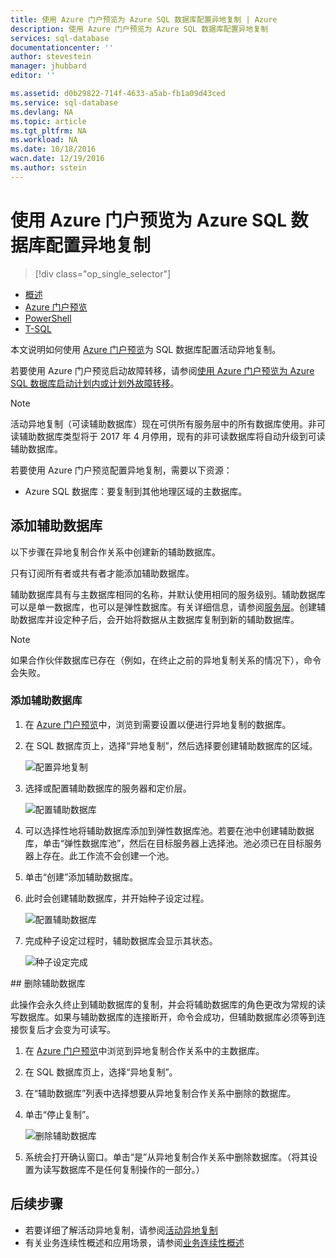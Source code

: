 ```yaml
---
title: 使用 Azure 门户预览为 Azure SQL 数据库配置异地复制 | Azure
description: 使用 Azure 门户预览为 Azure SQL 数据库配置异地复制
services: sql-database
documentationcenter: ''
author: stevestein
manager: jhubbard
editor: ''

ms.assetid: d0b29822-714f-4633-a5ab-fb1a09d43ced
ms.service: sql-database
ms.devlang: NA
ms.topic: article
ms.tgt_pltfrm: NA
ms.workload: NA
ms.date: 10/18/2016
wacn.date: 12/19/2016
ms.author: sstein
---
```


# 使用 Azure 门户预览为 Azure SQL 数据库配置异地复制

> [!div class="op_single_selector"]
- [概述](./sql-database-geo-replication-overview.md)
- [Azure 门户预览](./sql-database-geo-replication-portal.md)
- [PowerShell](./sql-database-geo-replication-powershell.md)
- [T-SQL](./sql-database-geo-replication-transact-sql.md)

本文说明如何使用 [Azure 门户预览](http://portal.azure.cn)为 SQL 数据库配置活动异地复制。

若要使用 Azure 门户预览启动故障转移，请参阅[使用 Azure 门户预览为 Azure SQL 数据库启动计划内或计划外故障转移](./sql-database-geo-replication-failover-portal.md)。

>[!NOTE]
> 活动异地复制（可读辅助数据库）现在可供所有服务层中的所有数据库使用。非可读辅助数据库类型将于 2017 年 4 月停用，现有的非可读数据库将自动升级到可读辅助数据库。

若要使用 Azure 门户预览配置异地复制，需要以下资源：

* Azure SQL 数据库：要复制到其他地理区域的主数据库。

## 添加辅助数据库
以下步骤在异地复制合作关系中创建新的辅助数据库。

只有订阅所有者或共有者才能添加辅助数据库。

辅助数据库具有与主数据库相同的名称，并默认使用相同的服务级别。辅助数据库可以是单一数据库，也可以是弹性数据库。有关详细信息，请参阅[服务层](./sql-database-service-tiers.md)。创建辅助数据库并设定种子后，会开始将数据从主数据库复制到新的辅助数据库。

> [!NOTE]
> 如果合作伙伴数据库已存在（例如，在终止之前的异地复制关系的情况下），命令会失败。

### 添加辅助数据库
1. 在 [Azure 门户预览](http://portal.azure.cn)中，浏览到需要设置以便进行异地复制的数据库。
2. 在 SQL 数据库页上，选择“异地复制”，然后选择要创建辅助数据库的区域。

    ![配置异地复制](./media/sql-database-geo-replication-portal/configure-geo-replication.png)  

3. 选择或配置辅助数据库的服务器和定价层。

    ![配置辅助数据库](./media/sql-database-geo-replication-portal/create-secondary.png)  

4. 可以选择性地将辅助数据库添加到弹性数据库池。若要在池中创建辅助数据库，单击“弹性数据库池”，然后在目标服务器上选择池。池必须已在目标服务器上存在。此工作流不会创建一个池。
5. 单击“创建”添加辅助数据库。
6. 此时会创建辅助数据库，并开始种子设定过程。

    ![配置辅助数据库](./media/sql-database-geo-replication-portal/seeding0.png)  

7. 完成种子设定过程时，辅助数据库会显示其状态。

    ![种子设定完成](./media/sql-database-geo-replication-portal/seeding-complete.png)  

##<a name="remove-secondary-database"></a> 删除辅助数据库

此操作会永久终止到辅助数据库的复制，并会将辅助数据库的角色更改为常规的读写数据库。如果与辅助数据库的连接断开，命令会成功，但辅助数据库必须等到连接恢复后才会变为可读写。

1. 在 [Azure 门户预览](http://portal.azure.cn)中浏览到异地复制合作关系中的主数据库。
2. 在 SQL 数据库页上，选择“异地复制”。
3. 在“辅助数据库”列表中选择想要从异地复制合作关系中删除的数据库。
4. 单击“停止复制”。

    ![删除辅助数据库](./media/sql-database-geo-replication-portal/remove-secondary.png)  

5. 系统会打开确认窗口。单击“是”从异地复制合作关系中删除数据库。（将其设置为读写数据库不是任何复制操作的一部分。）

## 后续步骤
- 若要详细了解活动异地复制，请参阅[活动异地复制](./sql-database-geo-replication-overview.md)
- 有关业务连续性概述和应用场景，请参阅[业务连续性概述](./sql-database-business-continuity.md)

<!---HONumber=Mooncake_1212_2016-->